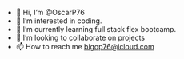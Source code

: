 - 👋 Hi, I’m @OscarP76
- 👀 I’m interested in coding.
- 🌱 I’m currently learning full stack flex bootcamp.
- 💞️ I’m looking to collaborate on projects
- 📫 How to reach me bigop76@icloud.com

<!---
OscarP76/OscarP76 is a ✨ special ✨ repository because its `README.md` (this file) appears on your GitHub profile.
You can click the Preview link to take a look at your changes.
--->
